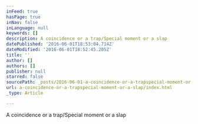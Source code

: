 ```yaml
---
inFeed: true
hasPage: true
inNav: false
inLanguage: null
keywords: []
description: A coincidence or a trap/Special moment or a slap
datePublished: '2016-06-01T18:53:04.714Z'
dateModified: '2016-06-01T18:52:45.205Z'
title: ''
author: []
authors: []
publisher: null
starred: false
sourcePath: _posts/2016-06-01-a-coincidence-or-a-trapspecial-moment-or-a-slap.md
url: a-coincidence-or-a-trapspecial-moment-or-a-slap/index.html
_type: Article

---
```

A coincidence or a trap/Special moment or a slap